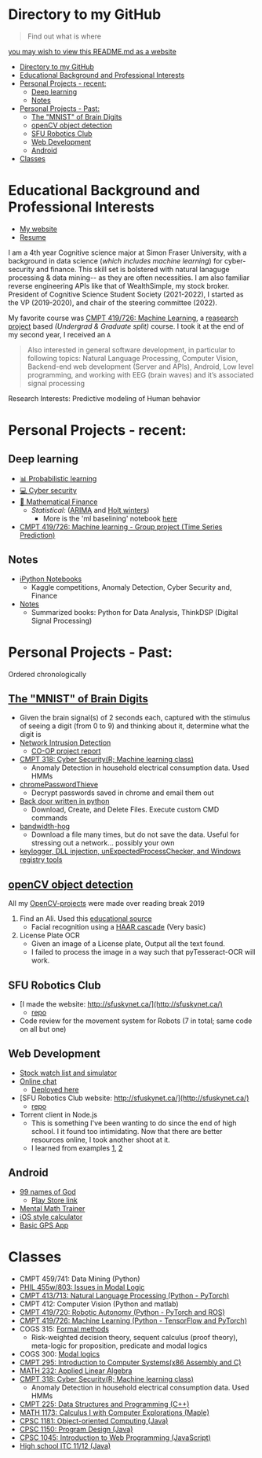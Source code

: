 # Directory to my GitHub

>Find out what is where

[you may wish to view this README.md as a website](https://alik604.github.io/alik604/README_FULL)


- [Directory to my GitHub](#directory-to-my-github)
- [Educational Background and Professional Interests](#educational-background-and-professional-interests)
- [Personal Projects - recent:](#personal-projects---recent)
  - [Deep learning](#deep-learning)
  - [Notes](#notes)
- [Personal Projects - Past:](#personal-projects---past)
  - [The "MNIST" of Brain Digits](#the-mnist-of-brain-digits)
  - [openCV object detection](#opencv-object-detection)
  - [SFU Robotics Club](#sfu-robotics-club)
  - [Web Development](#web-development)
  - [Android](#android)
- [Classes](#classes)


# Educational Background and Professional Interests
* [My website](https://alik604.github.io/mySite)
* [Resume](https://github.com/alik604/alik604/blob/master/Resume.pdf)


I am a 4th year Cognitive science major at Simon Fraser University, with a background in data science (*which includes machine learning*) for cyber-security and finance. This skill set is bolstered with natural lanaguge processing & data mining-- as they are often necessities. I am also familiar reverse engineering APIs like that of WealthSimple, my stock broker. President of Cognitive Science Student Society (2021-2022), I started as the VP (2019-2020), and chair of the steering committee (2022).   

My favorite course was [CMPT 419/726: Machine Learning](https://coursys.sfu.ca/2020sp-cmpt-726-x1/pages/), a [reasearch project](https://github.com/alik604/WallStreetBets_LSTM/blob/master/Paper%20-%20Predicting%20the%20S%26P%20500%20with%20LSTMs%20and%20GloVe.pdf) based *(Undergrad & Graduate split)* course. I took it at the end of my second year, I received an `A`  

> Also interested in general software development, in particular to following topics: Natural Language Processing, Computer Vision, Backend-end web development (Server and APIs), Android, Low level programming, and working with EEG (brain waves) and it’s associated signal processing  

Research Interests: Predictive modeling of Human behavior


# Personal Projects - recent:

## Deep learning
* [📊 Probabilistic learning](https://github.com/alik604/Probabilistic-learning)
* [💻 Cyber security](https://github.com/alik604/alik604/blob/master/README_FULL.md#cybersecurity) 
* [💸 Mathematical Finance](https://github.com/alik604/mathematical-finance)
   + _Statistical:_ ([ARIMA](https://en.wikipedia.org/wiki/Autoregressive_integrated_moving_average) and [Holt winters](https://grisha.org/blog/2016/01/29/triple-exponential-smoothing-forecasting/))
      + More is the 'ml baselining' notebook [here](https://github.com/alik604/cmpt-419)
* [CMPT 419/726: Machine learning - Group project (Time Series Prediction)](https://github.com/alik604/cmpt-419)

## Notes
* [iPython Notebooks](https://github.com/alik604/Notebooks)
   * Kaggle competitions, Anomaly Detection, Cyber Security and, Finance
* [Notes](https://github.com/alik604/Notes)
   + Summarized books: Python for Data Analysis, ThinkDSP (Digital Signal Processing)

# Personal Projects - Past:

Ordered chronologically

## [The "MNIST" of Brain Digits](https://github.com/alik604/mnist_brain)
 - Given the brain signal(s) of 2 seconds each, captured with the stimulus of seeing a digit (from 0 to 9) and thinking about it, determine what the digit is
- [Network Intrusion Detection](https://github.com/alik604/cyber-security)
  - [CO-OP project report](https://github.com/alik604/cyber-security/blob/master/anomalyDetection/co-op%20project.pdf)
- [CMPT 318: Cyber Security(R; Machine learning class)](https://github.com/alik604/classes/tree/master/CMPT318)
    - Anomaly Detection in household electrical consumption data. Used HMMs
- [chromePasswordThieve ](<https://github.com/alik604/chromePasswordThieve>)
  - Decrypt passwords saved in chrome and email them out
- [Back door written in python](https://github.com/alik604/myPyBackDoor)
  - Download, Create, and Delete Files. Execute custom CMD commands
- [bandwidth-hog](https://github.com/alik604/bandwidth-hog)
  - Download a file many times, but do not save the data. Useful for stressing out a network... possibly your own
- [keylogger, DLL injection, unExpectedProcessChecker, and Windows registry tools](https://github.com/alik604/cyber-security/tree/master/Several%20Utilities%20made%20by%20me)


## [openCV object detection](https://github.com/alik604/OpenCV-projects)
All my [OpenCV-projects](https://github.com/alik604/OpenCV-projects) were made over reading break 2019
1. Find an Ali. Used this [educational source](https://pythonprogramming.net/haar-cascade-face-eye-detection-python-opencv-tutorial/?completed=/mog-background-reduction-python-opencv-tutorial/)
   - Facial recognition using a [HAAR cascade](https://en.wikipedia.org/wiki/Haar-like_feature) (Very basic)
2. License Plate OCR
   + Given an image of a License plate, Output all the text found.
   + I failed to process the image in a way such that pyTesseract-OCR will work.

## SFU Robotics Club
* [I made the website: http://sfuskynet.ca/](http://sfuskynet.ca/)
  + [repo](https://github.com/alik604/sfuskynet)
* Code review for the movement system for Robots (7 in total; same code on all but one)

## Web Development
* [Stock watch list and simulator](https://github.com/alik604/stockApp)
* [Online chat](https://github.com/alik604/fullStack/tree/master/ChatIO-online-chat-app)
  + [Deployed here](http://whispering-island-50637.herokuapp.com/?)
* [SFU Robotics Club website: http://sfuskynet.ca/](http://sfuskynet.ca/)
  + [repo](https://github.com/alik604/sfuskynet)
* Torrent client in Node.js
   + This is something I've been wanting to do since the end of high school. I it found too intimidating. Now that there are better resources online, I took another shoot at it.  
   + I learned from examples [1](https://github.com/allenkim67/allen-torrent), [2](https://github.com/marti-1/bittc)

## Android
* [99 names of God](https://github.com/alik604/Android/tree/master/theNamesOfAllah)
  + [Play Store link](https://play.google.com/store/apps/details?id=com.khizrpardhan.thenamesofallah)
* [Mental Math Trainer](https://github.com/alik604/Android/tree/master/QuickMentalMath)
* [iOS style calculator](https://github.com/alik604/Android/tree/master/calculator)
* [Basic GPS App](https://github.com/alik604/Android/tree/master/GPS%20demo)

# Classes
* CMPT 459/741: Data Mining (Python)
* [PHIL 455w/803: Issues in Modal Logic](https://github.com/alik604/phil455w)
* [CMPT 413/713: Natural Language Processing (Python - PyTorch)](https://github.com/alik604/multi-label-classification)
* CMPT 412: Computer Vision (Python and matlab)
* [CMPT 419/720: Robotic Autonomy (Python - PyTorch and ROS)](https://github.com/alik604/Classes/tree/master/CMPT419)
* [CMPT 419/726: Machine Learning (Python - TensorFlow and PyTorch)](https://github.com/alik604/Classes/tree/master/CMPT419)
* COGS 315: [Formal methods](<https://plato.stanford.edu/entries/logic-modal/>)
  * Risk-weighted decision theory, sequent calculus (proof theory), meta-logic for proposition, predicate and modal logics
* COGS 300: [Modal logics](<https://en.wikipedia.org/wiki/Modal_logic>)
* [CMPT 295: Introduction to Computer Systems(x86 Assembly and C)](https://github.com/alik604/classes/tree/master/CMPT295)
* [MATH 232: Applied Linear Algebra](https://github.com/alik604/classes/tree/master/MATH232)
* [CMPT 318: Cyber Security(R; Machine learning class)](https://github.com/alik604/classes/tree/master/CMPT318)
  * Anomaly Detection in household electrical consumption data. Used HMMs
* [CMPT 225: Data Structures and Programming (C++)](https://github.com/alik604/classes/tree/master/CMPT225)
* [MATH 1173: Calculus I with Computer Explorations (Maple)](https://github.com/alik604/Classes/tree/master/CALC%201)
* [CPSC 1181: Object-oriented Computing (Java)](https://github.com/alik604/classes/tree/master/CPSC1181)
* [CPSC 1150: Program Design (Java)](https://github.com/alik604/classes/tree/master/CPSC1150)
* [CPSC 1045: Introduction to Web Programming (JavaScript)](https://github.com/alik604/classes/tree/master/CPSC1045)
* [High school ITC 11/12 (Java)](https://github.com/alik604/Classes/tree/master/High%20School%20Java)
